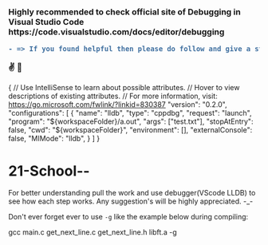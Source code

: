 
<h3>
Highly recommended to check official site of Debugging in Visual Studio Code
https://code.visualstudio.com/docs/editor/debugging

```diff
- => If you found helpful then please do follow and give a star 
```
:v: :raised_hands: 
</h3>

{
// Use IntelliSense to learn about possible attributes.
// Hover to view descriptions of existing attributes.
// For more information, visit: https://go.microsoft.com/fwlink/?linkid=830387
"version": "0.2.0",
"configurations": [
{
"name": "lldb",
"type": "cppdbg",
"request": "launch",
"program": "${workspaceFolder}/a.out",
"args": ["test.txt"],
"stopAtEntry": false,
"cwd": "${workspaceFolder}",
"environment": [],
"externalConsole": false,
"MIMode": "lldb",
}
]
}

# 21-School--
For better understanding pull the work and use debugger(VScode LLDB)  to see how each step works.
Any suggestion's will be highly appreciated. -_-

Don't ever forget ever to use `-g` like the example below during compiling:

gcc main.c get_next_line.c get_next_line.h libft.a -g
